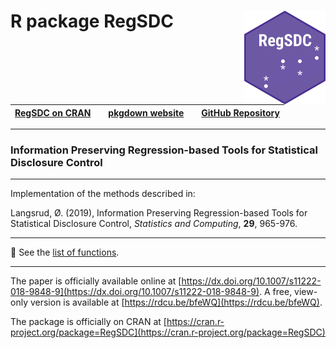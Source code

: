 #  R package RegSDC   <img src="man/figures/logo.png" align="right" height="150" style="float:right; height:150px;" />  


| [RegSDC on CRAN](https://cran.r-project.org/package=RegSDC) |  | [pkgdown website](https://olangsrud.github.io/RegSDC/) |  | [GitHub Repository](https://github.com/olangsrud/RegSDC) |
|----------------------|---|----------------------|---|----------------------|


***

### Information Preserving Regression-based Tools for Statistical Disclosure Control



***

Implementation of the methods described in: 


Langsrud, Ø. (2019), Information Preserving Regression-based Tools for Statistical Disclosure Control, *Statistics and Computing*, **29**, 965-976. 

***


📌 See the [list of functions](https://olangsrud.github.io/RegSDC/reference/index.html).

***

The paper is officially available online at [https://dx.doi.org/10.1007/s11222-018-9848-9](https://dx.doi.org/10.1007/s11222-018-9848-9).
A free, view-only version is available at [https://rdcu.be/bfeWQ](https://rdcu.be/bfeWQ).

The package is officially on CRAN at [https://cran.r-project.org/package=RegSDC](https://cran.r-project.org/package=RegSDC)
 